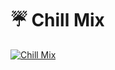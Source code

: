 # :umbrella: Chill Mix

[![Chill Mix](https://img.youtube.com/vi/lWgvuOuZHfg/0.jpg)](https://youtu.be/lWgvuOuZHfg)
